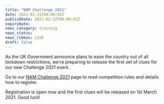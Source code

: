 ```yaml
---
title: "NAM Challenge 2021"
date: 2021-01-21T00:00:01Z
publishDate: 2021-02-22T00:00:01Z
expiryDate: 
news_category: training
news_status: 
news_ribbon: LIVE
draft: false
---
```


As the UK Government announce plans to ease the country out of all lockdown restrictions, we're preparing to release the first set of clues for our new Challenge 2021 event.

Go to our [NAM Challenge 2021](/social/challenge_2021/ "Go to the Northumbria Advanced Motorcyclists Challenge 2021 page") page to read competition rules and details how to register.

Registration is open now and the first clues will be released on 1st March 2021. Good luck!